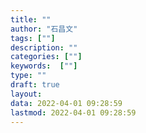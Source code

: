 ```yaml
---
title: ""
author: "石昌文"
tags: [""]
description: ""
categories: [""]
keywords:  [""]
type: ""
draft: true
layout: 
data: 2022-04-01 09:28:59
lastmod: 2022-04-01 09:28:59
---
```

